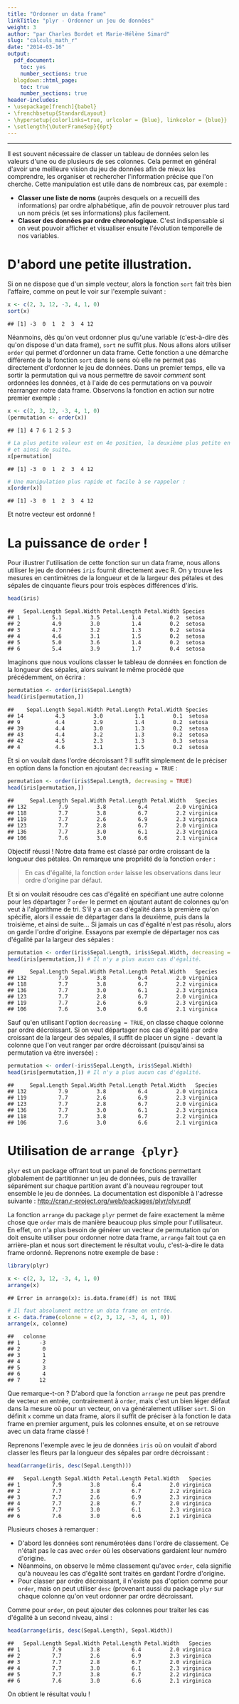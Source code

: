 ```yaml
---
title: "Ordonner un data frame"
linkTitle: "plyr - Ordonner un jeu de données"
weight: 3
author: "par Charles Bordet et Marie-Hélène Simard"
slug: "calculs_math_r"
date: "2014-03-16"
output:
  pdf_document:
    toc: yes
    number_sections: true
  blogdown::html_page:
    toc: true
    number_sections: true
header-includes:
- \usepackage[french]{babel}
- \frenchbsetup{StandardLayout}
- \hypersetup{colorlinks=true, urlcolor = {blue}, linkcolor = {blue}}
- \setlength{\OuterFrameSep}{6pt}
---
```


***


Il est souvent nécessaire de classer un tableau de données selon les valeurs d'une ou de plusieurs de ses colonnes. Cela permet en général d'avoir une meilleure vision du jeu de données afin de mieux les comprendre, les organiser et rechercher l'information précise que l'on cherche. Cette manipulation est utile dans de nombreux cas, par exemple :

* **Classer une liste de noms** (auprès desquels on a recueilli des informations) par ordre alphabétique, afin de pouvoir retrouver plus tard un nom précis (et ses informations) plus facilement.
* **Classer des données par ordre chronologique**. C'est indispensable si on veut pouvoir afficher et visualiser ensuite l'évolution temporelle de nos variables.

# D'abord une petite illustration.

Si on ne dispose que d'un simple vecteur, alors la fonction ``` sort ``` fait très bien l'affaire, comme on peut le voir sur l'exemple suivant :


```r
x <- c(2, 3, 12, -3, 4, 1, 0)
sort(x)
```

```
## [1] -3  0  1  2  3  4 12
```

Néanmoins, dès qu'on veut ordonner plus qu'une variable (c'est-à-dire dès qu'on dispose d'un data frame), ``` sort ``` ne suffit plus. Nous allons alors utiliser ``` order ``` qui permet d'ordonner un data frame. Cette fonction a une démarche différente de la fonction ``` sort ``` dans le sens où elle ne permet pas directement d'ordonner le jeu de données. Dans un premier temps, elle va sortir la permutation qui va nous permettre de savoir *comment* sont ordonnées les données, et à l'aide de ces permutations on va pouvoir réarranger notre data frame. Observons la fonction en action sur notre premier exemple :


```r
x <- c(2, 3, 12, -3, 4, 1, 0)
(permutation <- order(x))
```

```
## [1] 4 7 6 1 2 5 3
```

```r
# La plus petite valeur est en 4e position, la deuxième plus petite en 7e position, 
# et ainsi de suite…
x[permutation]
```

```
## [1] -3  0  1  2  3  4 12
```

```r
# Une manipulation plus rapide et facile à se rappeler :
x[order(x)]
```

```
## [1] -3  0  1  2  3  4 12
```

Et notre vecteur est ordonné ! 

# La puissance de ``` order ``` !

Pour illustrer l'utilisation de cette fonction sur un data frame, nous allons utiliser le jeu de données ``` iris ``` fournit directement avec R. On y trouve les mesures en centimètres de la longueur et de la largeur des pétales et des sépales de cinquante fleurs pour trois espèces différences d'iris.


```r
head(iris)
```

```
##   Sepal.Length Sepal.Width Petal.Length Petal.Width Species
## 1          5.1         3.5          1.4         0.2  setosa
## 2          4.9         3.0          1.4         0.2  setosa
## 3          4.7         3.2          1.3         0.2  setosa
## 4          4.6         3.1          1.5         0.2  setosa
## 5          5.0         3.6          1.4         0.2  setosa
## 6          5.4         3.9          1.7         0.4  setosa
```

Imaginons que nous voulions classer le tableau de données en fonction de la longueur des sépales, alors suivant le même procédé que précédemment, on écrira :


```r
permutation <- order(iris$Sepal.Length)
head(iris[permutation,])
```

```
##    Sepal.Length Sepal.Width Petal.Length Petal.Width Species
## 14          4.3         3.0          1.1         0.1  setosa
## 9           4.4         2.9          1.4         0.2  setosa
## 39          4.4         3.0          1.3         0.2  setosa
## 43          4.4         3.2          1.3         0.2  setosa
## 42          4.5         2.3          1.3         0.3  setosa
## 4           4.6         3.1          1.5         0.2  setosa
```

Et si on voulait dans l'ordre décroissant ? Il suffit simplement de le préciser en option dans la fonction en ajoutant ``` decreasing = TRUE ``` :


```r
permutation <- order(iris$Sepal.Length, decreasing = TRUE)
head(iris[permutation,])
```

```
##     Sepal.Length Sepal.Width Petal.Length Petal.Width   Species
## 132          7.9         3.8          6.4         2.0 virginica
## 118          7.7         3.8          6.7         2.2 virginica
## 119          7.7         2.6          6.9         2.3 virginica
## 123          7.7         2.8          6.7         2.0 virginica
## 136          7.7         3.0          6.1         2.3 virginica
## 106          7.6         3.0          6.6         2.1 virginica
```


Objectif réussi ! Notre data frame est classé par ordre croissant de la longueur des pétales. On remarque une propriété de la fonction ``` order ``` :

> En cas d'égalité, la fonction ``` order ``` laisse les observations dans leur ordre d'origine par défaut. 

Et si on voulait résoudre ces cas d'égalité en spécifiant une autre colonne pour les départager ? ``` order ``` le permet en ajoutant autant de colonnes qu'on veut à l'algorithme de tri. S'il y a un cas d'égalité dans la première qu'on spécifie, alors il essaie de départager dans la deuxième, puis dans la troisième, et ainsi de suite… Si jamais un cas d'égalité n'est pas résolu, alors on garde l'ordre d'origine. Essayons par exemple de départager nos cas d'égalité par la largeur des sépales :


```r
permutation <- order(iris$Sepal.Length, iris$Sepal.Width, decreasing = TRUE)
head(iris[permutation,]) # Il n'y a plus aucun cas d'égalité.
```

```
##     Sepal.Length Sepal.Width Petal.Length Petal.Width   Species
## 132          7.9         3.8          6.4         2.0 virginica
## 118          7.7         3.8          6.7         2.2 virginica
## 136          7.7         3.0          6.1         2.3 virginica
## 123          7.7         2.8          6.7         2.0 virginica
## 119          7.7         2.6          6.9         2.3 virginica
## 106          7.6         3.0          6.6         2.1 virginica
```

Sauf qu'en utilisant l'option ``` decreasing = TRUE ```, on classe chaque colonne par ordre décroissant. Si on veut départager nos cas d'égalité par ordre croissant de la largeur des sépales, il suffit de placer un signe ``` - ``` devant la colonne que l'on veut ranger par ordre décroissant (puisqu'ainsi sa permutation va être inversée) :


```r
permutation <- order(-iris$Sepal.Length, iris$Sepal.Width)
head(iris[permutation,]) # Il n'y a plus aucun cas d'égalité.
```

```
##     Sepal.Length Sepal.Width Petal.Length Petal.Width   Species
## 132          7.9         3.8          6.4         2.0 virginica
## 119          7.7         2.6          6.9         2.3 virginica
## 123          7.7         2.8          6.7         2.0 virginica
## 136          7.7         3.0          6.1         2.3 virginica
## 118          7.7         3.8          6.7         2.2 virginica
## 106          7.6         3.0          6.6         2.1 virginica
```

# Utilisation de ``` arrange {plyr} ```

``` plyr ``` est un package offrant tout un panel de fonctions permettant globalement de partitionner un jeu de données, puis de travailler séparément sur chaque partition avant d'à nouveau regrouper tout ensemble le jeu de données. La documentation est disponible à l'adresse suivante : http://cran.r-project.org/web/packages/plyr/plyr.pdf

La fonction ``` arrange ``` du package ``` plyr ``` permet de faire exactement la même chose que ``` order ``` mais de manière beaucoup plus simple pour l'utilisateur. En effet, on n'a plus besoin de générer un vecteur de permutation qu'on doit ensuite utiliser pour ordonner notre data frame, ``` arrange ``` fait tout ça en arrière-plan et nous sort directement le résultat voulu, c'est-à-dire le data frame ordonné. Reprenons notre exemple de base :


```r
library(plyr)
```

```r
x <- c(2, 3, 12, -3, 4, 1, 0)
arrange(x)
```

```
## Error in arrange(x): is.data.frame(df) is not TRUE
```

```r
# Il faut absolument mettre un data frame en entrée.
x <- data.frame(colonne = c(2, 3, 12, -3, 4, 1, 0))
arrange(x, colonne)
```

```
##   colonne
## 1      -3
## 2       0
## 3       1
## 4       2
## 5       3
## 6       4
## 7      12
```

Que remarque-t-on ? D'abord que la fonction ``` arrange ``` ne peut pas prendre de vecteur en entrée, contrairement à ``` order ```, mais c'est un bien léger défaut dans la mesure où pour un vecteur, on va généralement utiliser ``` sort ```. Si on définit ``` x ``` comme un data frame, alors il suffit de préciser à la fonction le data frame en premier argument, puis les colonnes ensuite, et on se retrouve avec un data frame classé !

Reprenons l'exemple avec le jeu de données ``` iris ``` où on voulait d'abord classer les fleurs par la longueur des sépales par ordre décroissant :


```r
head(arrange(iris, desc(Sepal.Length)))
```

```
##   Sepal.Length Sepal.Width Petal.Length Petal.Width   Species
## 1          7.9         3.8          6.4         2.0 virginica
## 2          7.7         3.8          6.7         2.2 virginica
## 3          7.7         2.6          6.9         2.3 virginica
## 4          7.7         2.8          6.7         2.0 virginica
## 5          7.7         3.0          6.1         2.3 virginica
## 6          7.6         3.0          6.6         2.1 virginica
```

Plusieurs choses à remarquer :

* D'abord les données sont renumérotées dans l'ordre de classement. Ce n'était pas le cas avec ``` order ``` où les observations gardaient leur numéro d'origine.
* Néanmoins, on observe le même classement qu'avec ``` order ```, cela signifie qu'à nouveau les cas d'égalité sont traités en gardant l'ordre d'origine.
* Pour classer par ordre décroissant, il n'existe pas d'option comme pour ``` order ```, mais on peut utiliser ``` desc ``` (provenant aussi du package ``` plyr ``` sur chaque colonne qu'on veut ordonner par ordre décroissant. 

Comme pour ``` order ```, on peut ajouter des colonnes pour traiter les cas d'égalité à un second niveau, ainsi :


```r
head(arrange(iris, desc(Sepal.Length), Sepal.Width))
```

```
##   Sepal.Length Sepal.Width Petal.Length Petal.Width   Species
## 1          7.9         3.8          6.4         2.0 virginica
## 2          7.7         2.6          6.9         2.3 virginica
## 3          7.7         2.8          6.7         2.0 virginica
## 4          7.7         3.0          6.1         2.3 virginica
## 5          7.7         3.8          6.7         2.2 virginica
## 6          7.6         3.0          6.6         2.1 virginica
```

On obtient le résultat voulu !
